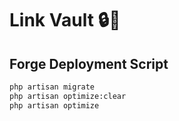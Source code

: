 # Link Vault 🔒🔗

## Forge Deployment Script

```bash
php artisan migrate
php artisan optimize:clear
php artisan optimize
```